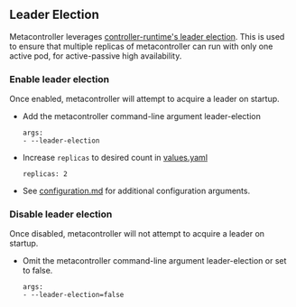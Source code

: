 ## Leader Election

Metacontroller leverages [controller-runtime's leader election](https://pkg.go.dev/sigs.k8s.io/controller-runtime/pkg/leaderelection). 
This is used to ensure that multiple replicas of metacontroller can run with only one active pod, for active-passive high availability.


### Enable leader election
Once enabled, metacontroller will attempt to acquire a leader on startup.
- Add the metacontroller command-line argument leader-election
  ```
  args:
  - --leader-election
  ```
- Increase `replicas` to desired count in [values.yaml](../../deploy/helm/values.yaml)
  ```
  replicas: 2  
  ```     
- See [configuration.md](../../docs/src/guide/configuration.md) for additional configuration arguments.

### Disable leader election
Once disabled, metacontroller will not attempt to acquire a leader on startup.
- Omit the metacontroller command-line argument leader-election or set to false.
  ```
  args:
  - --leader-election=false
  ```

